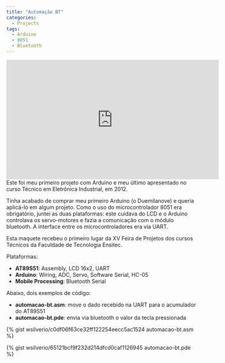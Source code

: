```yaml
---
title: "Automação BT"
categories:
  - Projects
tags:
  - Arduino
  - 8051
  - Bluetooth
---
```


<iframe width="560" height="315" src="https://www.youtube.com/embed/BvfBnr6wuxY" frameborder="0" allowfullscreen></iframe>
<br/>
Este foi meu primeiro projeto com Arduino e meu último apresentado no curso Técnico em Eletrônica Industrial, em 2012.
  
Tinha acabado de comprar meu primeiro Arduino (o Duemilanove) e queria aplicá-lo em algum projeto. Como o uso do microcontrolador 8051 era obrigatório, juntei as duas plataformas: este cuidava do LCD e o Arduino controlava os servo-motores e fazia a comunicação com o módulo bluetooth. A interface entre os microcontroladores era via UART. <br>

Esta maquete recebeu o primeiro lugar da XV Feira de Projetos dos cursos Técnicos da Faculdade de Tecnologia Ensitec.

Plataformas:

* **AT89S51**: Assembly, LCD 16x2, UART
* **Arduino**: Wiring, ADC, Servo, Software Serial, HC-05
* **Mobile Processing**: Bluetooth Serial

Abaixo, dois exemplos de código:

* **automacao-bt.asm**: move o dado recebido na UART para o acumulador do AT89S51
* **automacao-bt.pde**: envia via bluetooth o valor da tecla pressionada

{% gist wsilverio/c0df06f63ce32ff122254eecc5ac1524 automacao-bt.asm %}

{% gist wsilverio/65121bcf9f232d214dfcd0caf1126945 automacao-bt.pde %}
